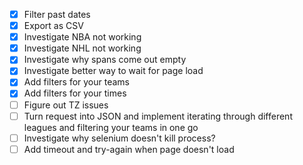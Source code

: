 - [x] Filter past dates
- [x] Export as CSV
- [x] Investigate NBA not working
- [x] Investigate NHL not working
- [x] Investigate why spans come out empty
- [x] Investigate better way to wait for page load
- [x] Add filters for your teams
- [x] Add filters for your times
- [ ] Figure out TZ issues
- [ ] Turn request into JSON and implement iterating through different leagues and filtering your teams in one go
- [ ] Investigate why selenium doesn't kill process?
- [ ] Add timeout and try-again when page doesn't load